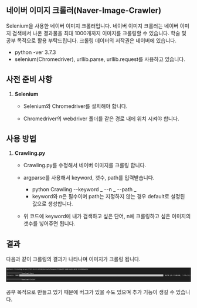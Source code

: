 ## 네이버 이미지 크롤러(Naver-Image-Crawler)

Selenium을 사용한 네이버 이미지 크롤러입니다. 네이버 이미지 크롤러는 네이버 이미지 검색에서 나온 결과물을 최대 1000개까지 이미지를 크롤링할 수 있습니다. 학술 및 공부 목적으로 활용 부탁드립니다. 크롤링 데이터의 저작권은 네이버에 있습니다.

* python -ver 3.7.3
* selenium(Chromedriver), urllib.parse, urllib.request를 사용하고 있습니다.

## 사전 준비 사항

1. **Selenium**

   - Selenium와 Chromedriver를 설치해야 합니다.

   - Chromedriver의 webdriver 폴더를 같은 경로 내에 위치 시켜야 합니다.

     

## 사용 방법

1. **Crawling.py**
   - Crawling.py를 수정해서 네이버 이미지를 크롤링 합니다.
   - argparse를 사용해서 keyword, 갯수, path를 입력받습니다.
     - python Crawling --keyword _ --n _ --path _
     - keyword와 n은 필수이며 path는 지정하지 않는 경우 default로 설정된 값으로 생성합니다.
   
   - 위 코드에 keyword에 내가 검색하고 싶은 단어, n에 크롤링하고 싶은 이미지의 갯수를 넣어주면 됩니다.

## 결과

다음과 같이 크롤링의 결과가 나타나며 이미지가 크롤링 됩니다.

![image-20210717165727284](.\img\example.png)

공부 목적으로 만들고 있기 때문에 버그가 있을 수도 있으며 추가 기능이 생길 수 있습니다.